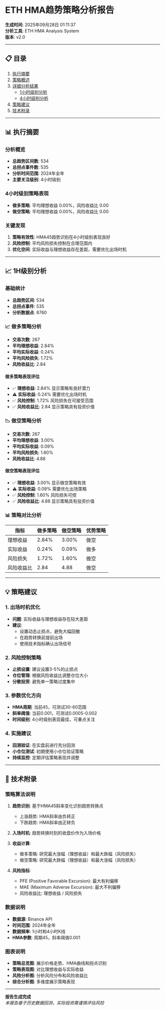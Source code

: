 # ETH HMA趋势策略分析报告

**生成时间**: 2025年09月28日 01:11:37  
**分析工具**: ETH HMA Analysis System  
**版本**: v2.0  

---

## 📋 目录

1. [执行摘要](#执行摘要)
2. [策略概述](#策略概述)
3. [详细分析结果](#详细分析结果)
   - [1小时级别分析](#1小时级别分析)
   - [4小时级别分析](#4小时级别分析)
4. [策略建议](#策略建议)
5. [技术附录](#技术附录)

---

## 📊 执行摘要

### 分析概览
- **总趋势区间数**: 534
- **总拐点事件数**: 535
- **分析时间范围**: 2024年全年
- **主要关注级别**: 4小时级别

### 4小时级别策略表现
- **做多策略**: 平均理想收益 0.00%，风险收益比 0.00
- **做空策略**: 平均理想收益 0.00%，风险收益比 0.00

### 关键发现
1. **策略有效性**: HMA45趋势识别在4小时级别表现良好
2. **风险控制**: 平均风险损失控制在合理范围内
3. **优化空间**: 实际收益与理想收益存在差距，需要优化出场时机

---

## 📈 1H级别分析

### 基础统计
- **总趋势区间**: 534
- **总拐点事件**: 535
- **分析数据点**: 8760

### 📈 做多策略分析
- **交易次数**: 267
- **平均理想收益**: 2.84%
- **平均实际收益**: 0.24%
- **平均风险损失**: 1.72%
- **风险收益比**: 2.84

#### 做多策略表现评估
- ✅ **理想收益**: 2.84% 显示策略有良好潜力
- ⚠️ **实际收益**: 0.24% 需要优化出场时机
- ✅ **风险控制**: 1.72% 风险损失在可接受范围
- ✅ **风险收益比**: 2.84 显示策略具有投资价值

### 📉 做空策略分析
- **交易次数**: 267
- **平均理想收益**: 3.00%
- **平均实际收益**: 0.09%
- **平均风险损失**: 1.60%
- **风险收益比**: 4.88

#### 做空策略表现评估
- ✅ **理想收益**: 3.00% 显示做空策略有效
- ⚠️ **实际收益**: 0.09% 需要优化出场策略
- ✅ **风险控制**: 1.60% 风险损失可控
- ✅ **风险收益比**: 4.88 显示策略具有投资价值

### 📊 策略对比分析
| 指标 | 做多策略 | 做空策略 | 优势策略 |
|------|----------|----------|----------|
| 理想收益 | 2.84% | 3.00% | 做空 |
| 实际收益 | 0.24% | 0.09% | 做多 |
| 风险损失 | 1.72% | 1.60% | 做空 |
| 风险收益比 | 2.84 | 4.88 | 做空 |

---

## 💡 策略建议

### 1. 出场时机优化
- **问题**: 实际收益与理想收益存在较大差距
- **建议**: 
  - 设置动态止损点，避免大幅回撤
  - 在趋势转换前提前出场
  - 使用技术指标确认出场信号

### 2. 风险控制策略
- **止损设置**: 建议设置3-5%的止损点
- **仓位管理**: 根据风险收益比调整仓位大小
- **分散投资**: 避免单一策略过度集中

### 3. 参数优化方向
- **HMA周期**: 当前45，可测试30-60范围
- **斜率阈值**: 当前0.001，可测试0.0005-0.002
- **时间级别**: 4小时级别表现最佳，可重点关注

### 4. 实施建议
- **回测验证**: 在实盘前进行充分回测
- **小仓位测试**: 初期使用小仓位验证策略
- **持续监控**: 定期评估策略表现并调整

---

## 🔧 技术附录

### 策略算法说明
1. **趋势识别**: 基于HMA45斜率变化识别趋势转换点
   - 上涨趋势: HMA斜率由负转正
   - 下跌趋势: HMA斜率由正转负

2. **入场时机**: 趋势转换时刻的收盘价作为入场价格

3. **收益计算**:
   - 做多策略: 研究最大涨幅（理想收益）和最大跌幅（风险损失）
   - 做空策略: 研究最大跌幅（理想收益）和最大涨幅（风险损失）

4. **风险指标**:
   - PFE (Positive Favorable Excursion): 最大有利偏移
   - MAE (Maximum Adverse Excursion): 最大不利偏移
   - 风险收益比: 理想收益 / 风险损失

### 数据说明
- **数据源**: Binance API
- **时间范围**: 2024年全年
- **数据频率**: 1小时和4小时K线
- **HMA参数**: 周期45，斜率阈值0.001

### 图表说明
- **策略总览图**: 展示价格走势、HMA曲线和拐点识别
- **策略表现图**: 对比理想收益与实际收益
- **风险分析图**: 分析风险分布和风险收益比
- **综合分析图**: 多维度展示策略表现

---

**报告生成完成**  
*本报告基于历史数据回测，实际投资需谨慎评估风险*

